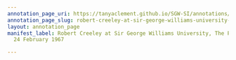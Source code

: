 ```yaml
---
annotation_page_uri: https://tanyaclement.github.io/SGW-SI/annotations/robert-creeley-at-sir-george-williams-university-the-poetry-series-24-february-1967-canvas-1-audience.json
annotation_page_slug: robert-creeley-at-sir-george-williams-university-the-poetry-series-24-february-1967-canvas-1-audience
layout: annotation_page
manifest_label: Robert Creeley at Sir George Williams University, The Poetry Series,
  24 February 1967

---
```

